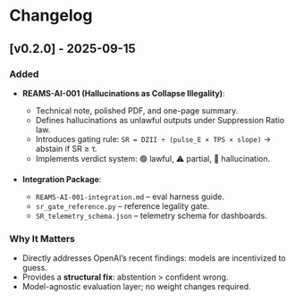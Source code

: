# Changelog

## [v0.2.0] - 2025-09-15
### Added
- **REAMS-AI-001 (Hallucinations as Collapse Illegality)**:
  - Technical note, polished PDF, and one-page summary.
  - Defines hallucinations as unlawful outputs under Suppression Ratio law.
  - Introduces gating rule: `SR = DZII ÷ (pulse_E × TPS × slope)` → abstain if SR ≥ τ.
  - Implements verdict system: 🟢 lawful, ⚠️ partial, 🔴 hallucination.

- **Integration Package**:
  - `REAMS-AI-001-integration.md` – eval harness guide.
  - `sr_gate_reference.py` – reference legality gate.
  - `SR_telemetry_schema.json` – telemetry schema for dashboards.

### Why It Matters
- Directly addresses OpenAI’s recent findings: models are incentivized to guess.  
- Provides a **structural fix**: abstention > confident wrong.  
- Model-agnostic evaluation layer; no weight changes required.
